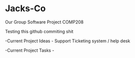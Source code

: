 # Jacks-Co
Our Group Software Project COMP208

Testing this github commiting shit


-Current Project Ideas
	- Support Ticketing system / help desk

-Current Project Tasks
	- 